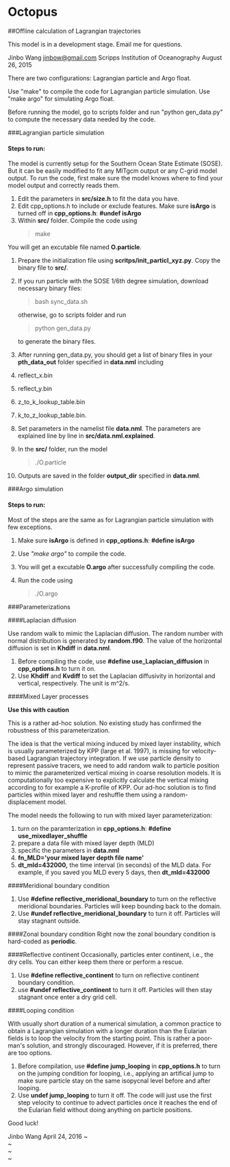 # Octopus
##Offline calculation of Lagrangian trajectories

This model is in a development stage. Email me for questions.

Jinbo Wang <jinbow@gmail.com>
Scripps Institution of Oceanography
August 26, 2015


There are two configurations: Lagrangian particle and Argo float. 

Use "make" to compile the code for Lagrangian particle simulation. Use "make argo" for simulating Argo float. 

Before running the model, go to scripts folder and run "python gen_data.py" to compute the necessary data needed by the code.


###Lagrangian particle simulation

#### Steps to run:

The model is currently setup for the Southern Ocean State Estimate (SOSE). But it can be easily modified to fit any MITgcm output or any C-grid model output. To run the code, first make sure the model knows where to find your model output and correctly reads them. 

 1. Edit the parameters in **src/size.h** to fit the data you have.
 1. Edit cpp_options.h to include or exclude features. Make sure **isArgo** is turned off in **cpp_options.h**: **#undef isArgo**
 1. Within **src/** folder. Compile the code using
     >make

   You will get an excutable file named **O.particle**.

 1. Prepare the initialization file using **scritps/init_particl_xyz.py**. Copy the binary file to **src/**.
 1. If you run particle with the SOSE 1/6th degree simulation, download necessary binary files:
    >bash sync_data.sh

    otherwise, go to scripts folder and run
    >python gen_data.py

    to generate the binary files.
    
 1. After running gen_data.py, you should get a list of binary files in your **pth_data_out** folder specified in **data.nml** including

  1. reflect_x.bin
  1. reflect_y.bin
  1. z_to_k_lookup_table.bin
  1. k_to_z_lookup_table.bin.

 1. Set parameters in the namelist file **data.nml**. The parameters are explained line by line in **src/data.nml.explained**.
 1. In the **src/** folder, run the model

    >./O.particle

 1. Outputs are saved in the folder  **output_dir** specified in **data.nml**.

###Argo simulation

#### Steps to run:
Most of the steps are the same as for Lagrangian particle simulation with few exceptions. 

1. Make sure **isArgo** is defined in **cpp_options.h**:  **#define isArgo**
1. Use *"make argo"*  to compile the code. 
1. You will get a excutable **O.argo** after successfully compiling the code. 
1. Run the code using

   >./O.argo

###Parameterizations

####Laplacian diffusion

Use random walk to mimic the Laplacian diffusion. The random number with normal distribution is generated by **random.f90**. The value of the horizontal diffusion is set in **Khdiff** in **data.nml**.

1. Before compiling the code, use **#define use_Laplacian_diffusion** in **cpp_options.h** to turn it on. 
1. Use **Khdiff** and **Kvdiff** to set the Laplacian diffusivity in horizontal and vertical, respectively. The unit is m^2/s.

####Mixed Layer processes

**Use this with caution**

This is a rather ad-hoc solution. No existing study has confirmed the robustness of this parameterization. 

The idea is that the vertical mixing induced by mixed layer instability, which is usually parameterized by KPP (large et al. 1997), is missing for velocity-based Lagrangian trajectory integration. If we use particle density to represent passive tracers, we need to add random walk to particle position to mimic the parameterized vertical mixing in coarse resolution models. It is computationally too expensive to explicitly calculate the vertical mixing according to for example a K-profile of KPP. Our ad-hoc solution is to find particles within mixed layer and reshuffle them using a random-displacement model. 

The model needs the following to run with mixed layer parameterization:

1. turn on the paramterization in **cpp_options.h**: **#define use_mixedlayer_shuffle**
1. prepare a data file with mixed layer depth (MLD)
1. specific the parameters in **data.nml**
 1. **fn_MLD='your mixed layer depth file name'**
 1. **dt_mld=432000,** the time interval (in seconds) of the MLD data. For example, if you saved you MLD every 5 days, then **dt_mld=432000**

####Meridional boundary condition

1. Use **#define reflective_meridional_boundary** to turn on the reflective meridional boundaries. Particles will keep bounding back to the domain.
1. Use **#undef reflective_meridional_boundary** to turn it off. Particles will stay stagnant outside.

####Zonal boundary condition
Right now the zonal boundary condition is hard-coded as **periodic**.

####Reflective continent
Occasionally, particles enter continent, i.e., the dry cells. You can either keep them there or perform a rescue. 

1. Use **#define reflective_continent** to turn on reflective continent boundary condition. 
1. use **#undef reflective_continent** to turn it off. Particles will then stay stagnant once enter a dry grid cell. 

####Looping condition

With usually short duration of a numerical simulation, a common practice to obtain a Lagrangian simulation with a longer duration than the Eularian fields is to loop the velocity from the starting point. This is rather a poor-man's solution, and strongly discouraged. However, if it is preferred, there are too options.

1. Before compilation, use  **#define jump_looping** in **cpp_options.h** to turn on the jumping condition for looping, i.e., applying an artifical jump to make sure particle stay on the same isopycnal level before and after looping.
1. Use **undef jump_looping** to turn it off. The code will just use the first step velocity to continue to advect particles once it reaches the end of the Eularian field without doing anything on particle positions.




Good luck!


Jinbo Wang
April 24, 2016
~                                                                                                                                                                                                           
~                                                                                                                                                                                                           
~                                                                                                                                                                                                           
~                          
